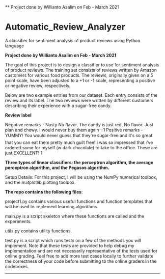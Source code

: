 ** Project done by Willianto Asalim on Feb - March 2021

# Automatic_Review_Analyzer
A classifier for sentiment analysis of product reviews using Python language

**Project done by Willianto Asalim on Feb - March 2021**

The goal of this project is to design a classifier to use for sentiment analysis of product reviews. The training set consists of reviews written by Amazon customers for various food products. The reviews, originally given on a 5 point scale, have been adjusted to a +1 or -1 scale, representing a positive or negative review, respectively.

Below are two example entries from our dataset. Each entry consists of the review and its label. The two reviews were written by different customers describing their experience with a sugar-free candy.

**Review	label**

Negative remarks - Nasty No flavor. The candy is just red, No flavor. Just plan and chewy. I would never buy them again	 −1 
Positive remarks - YUMMY! You would never guess that they're sugar-free and it's so great that you can eat them pretty much guilt free! i was so impressed that i've ordered some for myself (w dark chocolate) to take to the office. These are just EXCELLENT!	 1 


**Three types of linear classifiers: the perceptron algorithm, the average perceptron algorithm, and the Pegasos algorithm.**

Setup Details:
For this project, I will be using the NumPy numerical toolbox, and the matplotlib plotting toolbox.

**The repo contains the following files:**

project1.py contains various useful functions and function templates that will be used to implement learning algorithms.

main.py is a script skeleton where these functions are called and the experiments.

utils.py contains utility functions.

test.py is a script which runs tests on a few of the methods you will implement. Note that these tests are provided to help debug my implementation and are not necessarily representative of the tests used for online grading. Feel free to add more test cases locally to further validate the correctness of your code before submitting to the online graders in the codeboxes.

----
